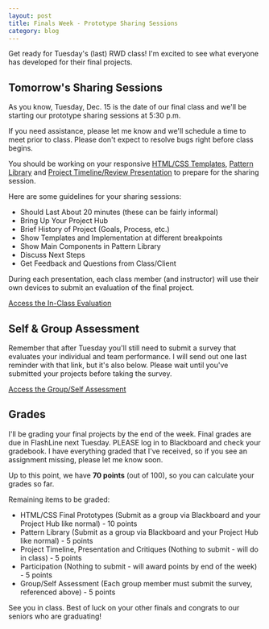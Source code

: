 ```yaml
---
layout: post
title: Finals Week - Prototype Sharing Sessions
category: blog
---
```


Get ready for Tuesday's (last) RWD class!  I'm excited to see what everyone has developed for their final projects.

## Tomorrow's Sharing Sessions

As you know, Tuesday, Dec. 15 is the date of our final class and we'll be starting our prototype sharing sessions at 5:30 p.m.

If you need assistance, please let me know and we'll schedule a time to meet prior to class.  Please don't expect to resolve bugs right before class begins.  

You should be working on your responsive <a href="http://rwdkent.com/class/assignments/templates">HTML/CSS Templates</a>, <a href="http://rwdkent.com/class/assignments/styleguide">Pattern Library</a> and <a href="http://rwdkent.com/class/assignments/timeline-presentation">Project Timeline/Review Presentation</a> to prepare for the sharing session.

Here are some guidelines for your sharing sessions:

* Should Last About 20 minutes (these can be fairly informal)
* Bring Up Your Project Hub
* Brief History of Project (Goals, Process, etc.)
* Show Templates and Implementation at different breakpoints
* Show Main Components in Pattern Library 
* Discuss Next Steps
* Get Feedback and Questions from Class/Client

During each presentation, each class member (and instructor) will use their own devices to submit an evaluation of the final project.

<a class="button button-small" href="http://www.rwdkent.com/class/eval">Access the In-Class Evaluation</a>

## Self & Group Assessment

Remember that after Tuesday you'll still need to submit a survey that evaluates your individual and team performance.  I will send out one last reminder with that link, but it's also below.  Please wait until you've submitted your projects before taking the survey.

<a class="button button-small" href="http://rwdkent.com/class/assignments/assessment/">Access the Group/Self Assessment</a>

## Grades

I'll be grading your final projects by the end of the week.  Final grades are due in FlashLine next Tuesday.  PLEASE log in to Blackboard and check your gradebook.  I have everything graded that I've received, so if you see an assignment missing, please let me know soon.

Up to this point, we have **70 points** (out of 100), so you can calculate your grades so far.

Remaining items to be graded:

* HTML/CSS Final Prototypes (Submit as a group via Blackboard and your Project Hub like normal) - 10 points
* Pattern Library (Submit as a group via Blackboard and your Project Hub like normal) - 5 points
* Project Timeline, Presentation and Critiques (Nothing to submit - will do in class) - 5 points
* Participation (Nothing to submit - will award points by end of the week) - 5 points
* Group/Self Assessment (Each group member must submit the survey, referenced above) - 5 points

See you in class.  Best of luck on your other finals and congrats to our seniors who are graduating!
